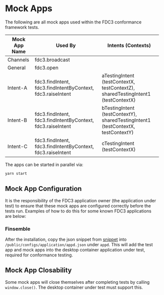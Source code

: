 # Mock Apps

The following are all mock apps used within the FDC3 conformance framework tests.

| Mock App Name | Used By                                                     | Intents (Contexts)                                                               |
| ------------- | ----------------------------------------------------------- | -------------------------------------------------------------------------------- |
| Channels      | fdc3.broadcast                                              |                                                                                  |
| General       | fdc3.open                                                   |                                                                                  |
| Intent-A      | fdc3.findIntent, fdc3.findIntentByContext, fdc3.raiseIntent | aTestingIntent (testContextX, testContextZ), sharedTestingIntent1 (testContextX) |
| Intent-B      | fdc3.findIntent, fdc3.findIntentByContext, fdc3.raiseIntent | bTestingIntent (testContextY), sharedTestingIntent1 (testContextX, testContextY) |
| Intent-C      | fdc3.findIntent, fdc3.findIntentByContext, fdc3.raiseIntent | cTestingIntent (testContextX)                                                    |

The apps can be started in parallel via:

```sh
yarn start
```

## Mock App Configuration

It is the responsibility of the FDC3 application owner (the application under test) to ensure that these mock apps are configured correctly before the tests run. Examples of how to do this for some known FDC3 applications are below:

### Finsemble

After the installation, copy the json snippet from [snippet](./fdc3-app-config-examples/finsemble.app-d-snippet.txt) into `/public/configs/application/appd.json` under `appd`. This will add the test app and mock apps into the desktop container application under test, required for conformance testing.

## Mock App Closability

Some mock apps will close themselves after completing tests by calling `window.close()`. The desktop container under test must support this.  
